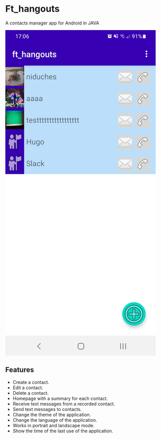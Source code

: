 # Ft_hangouts
A contacts manager app for Android in JAVA

![ft_hangouts demo](Screenshot_ft_hangouts.jpg)

## Features

- Create a contact.
- Edit a contact.
- Delete a contact.
- Homepage with a summary for each contact.
- Receive text messages from a recorded contact.
- Send text messages to contacts.
- Change the theme of the application.
- Change the language of the application.
- Works in portrait and landscape mode.
- Show the time of the last use of the application.
